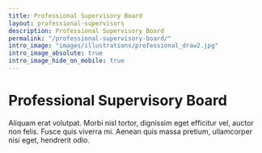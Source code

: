 ```yaml
---
title: Professional Supervisory Board
layout: professional-supervisors
description: Professional Supervisory Board
permalink: "/professional-supervisory-board/"
intro_image: "images/illustrations/professional_draw2.jpg"
intro_image_absolute: true
intro_image_hide_on_mobile: true
---
```


# Professional Supervisory Board

Aliquam erat volutpat. Morbi nisl tortor, dignissim eget efficitur vel, auctor non felis. Fusce quis viverra mi. Aenean quis massa pretium, ullamcorper nisi eget, hendrerit odio.
